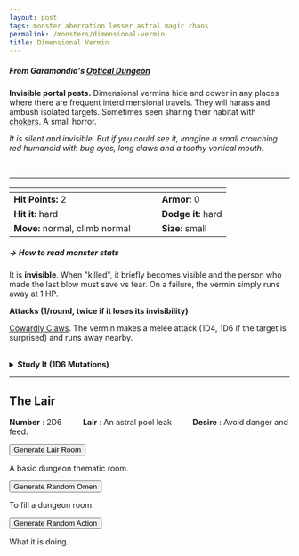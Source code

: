 ```yaml
---
layout: post
tags: monster aberration lesser astral magic chaos
permalink: /monsters/dimensional-vermin
title: Dimensional Vermin
---
```


##### From Garamondia's [Optical Dungeon](https://garamondia.blogspot.com/2025/03/the-optical-dungeonthe-process-dungeon.html)

**Invisible portal pests.** Dimensional vermins hide and cower in any places where there are frequent interdimensional travels. They will harass and ambush isolated targets. Sometimes seen sharing their habitat with [chokers](/monsters/choker). A small horror.

_It is silent and invisible. But if you could see it, imagine a small crouching red humanoid with bug eyes, long claws and a toothy vertical mouth._


<br>

---

|  <span style="display: inline-block; width:250px"></span>  |  |
| -------- | --------|
| **Hit Points:** 2 | **Armor:** 0 |
| **Hit it:** hard  | **Dodge it:** hard  |
| **Move:** normal, climb normal  |  **Size:** small | 

##### <span class="tooltip" data-tooltip="Armor = damage reduction · · · Easy/Normal/Hard = roll above 10/15/20 to beat">→ How to read monster stats</span>

It is **invisible**. When "killed", it briefly becomes visible and the person who made the last blow must save vs fear. On a failure, the vermin simply runs away at 1 HP.

**Attacks (1/round, twice if it loses its invisibility)**

<ins>Cowardly Claws</ins>. The vermin makes a melee attack (1D4, 1D6 if the target is surprised) and runs away nearby.

<br>
<details markdown="1">
<summary style="font-weight: bold;">Study It (1D6 Mutations)</summary>
If you have disected or conversed with this horror, you can spend the equivalent of 1 bag of gold to feverishly study the thing between two adventures and discover weird knowledge beyond reality. If you do so, your studies of the aberration will change you in horrible, gruesome ways : Roll 1D6 for each gold cost spent this way. One of your body parts become invisible :

1. ... one of your legs.
1. ... one of your arms.
1. ... your skin everywhere.
1. ... your chest.
1. ... your face.
1. roll twice.

This invisibility only affects the body part, not equipment. Mutations take an inventory slot and cannot be removed.
</details>

---

## The Lair

**Number** : 2D6 <span style="display: inline-block; width:30px"></span>
**Lair** : An astral pool leak <span style="display: inline-block; width:30px"></span>
**Desire** : Avoid danger and feed.

<button id="room-btn">Generate Lair Room</button>
<p id="RoomResult">A basic dungeon thematic room.</p>

<button id="generate-btn">Generate Random Omen</button>
<p id="RoamResult">To fill a dungeon room.</p>

<button onclick="generateMood()">Generate Random Action</button>
<p id="MoodResult">What it is doing.</p>
<script src="/scripts/generateMood.js"></script>

<br>

 <script src="https://code.jquery.com/jquery-3.6.0.min.js"></script>
<script>
      $(document).ready(function() {
        function generateResult(buttonId, resultId, columnRangeStart, columnRangeEnd) {
          $(buttonId).click(function() {
            var searchValue = "0036"; // Change this to the actual value you need

            $.get("/CSV/Monster - Index.csv", function(data) {
              var rows = data.split("\n").slice(1);
              var matchingRows = rows.filter(function(row) {
                var columns = row.split(",");
                return columns[0] === searchValue;
              });

              var selectedRow = matchingRows[Math.floor(Math.random() * matchingRows.length)];
              var selectedCell = selectedRow.split(",")[Math.floor(Math.random() * (columnRangeEnd - columnRangeStart + 1)) + columnRangeStart];

              $(resultId).html(selectedCell); // Use .html() to insert HTML content
            });
          });
        }

        generateResult("#room-btn", "#RoomResult", 38, 43);
        generateResult("#generate-btn", "#RoamResult", 3, 8);
      });
    </script>
